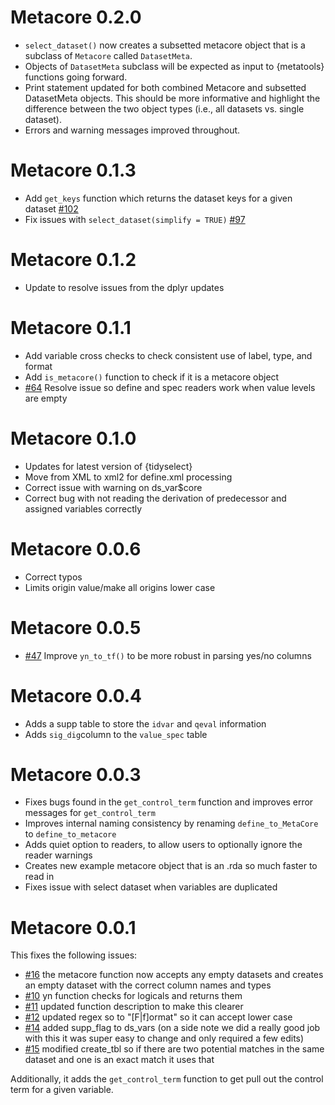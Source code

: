 # Metacore 0.2.0
- `select_dataset()` now creates a subsetted metacore object that is a subclass of `Metacore` called `DatasetMeta`.
- Objects of `DatasetMeta` subclass will be expected as input to {metatools} functions going forward.
- Print statement updated for both combined Metacore and subsetted DatasetMeta objects. This should be more informative and highlight the difference between the two object types (i.e., all datasets vs. single dataset). 
- Errors and warning messages improved throughout. 

# Metacore 0.1.3
- Add `get_keys` function which returns the dataset keys for a given dataset [#102](https://github.com/atorus-research/metacore/issues/102) 
- Fix issues with `select_dataset(simplify = TRUE)` [#97](https://github.com/atorus-research/metacore/issues/97) 

# Metacore 0.1.2
- Update to resolve issues from the dplyr updates

# Metacore 0.1.1
- Add variable cross checks to check consistent use of label, type, and format
- Add `is_metacore()` function to check if it is a metacore object 
- [#64](https://github.com/atorus-research/metacore/issues/64) Resolve issue so define and spec readers work when value levels are empty

# Metacore 0.1.0
- Updates for latest version of {tidyselect}
- Move from XML to xml2 for define.xml processing
- Correct issue with warning on ds_var$core 
- Correct bug with not reading the derivation of predecessor and assigned variables correctly

# Metacore 0.0.6 
- Correct typos
- Limits origin value/make all origins lower case 

# Metacore 0.0.5
- [#47](https://github.com/atorus-research/metacore/issues/47) Improve `yn_to_tf()` to be more robust in parsing yes/no columns

# Metacore 0.0.4
- Adds a supp table to store the `idvar` and `qeval` information 
- Adds `sig_dig`column to the `value_spec` table


# Metacore 0.0.3
- Fixes bugs found in the `get_control_term` function and improves error messages for `get_control_term`
- Improves internal naming consistency by renaming `define_to_MetaCore` to `define_to_metacore`
- Adds quiet option to readers, to allow users to optionally ignore the reader warnings 
- Creates new example metacore object that is an .rda so much faster to read in 
- Fixes issue with select dataset when variables are duplicated 


# Metacore 0.0.1
This fixes the following issues:

- [#16](https://github.com/atorus-research/metacore/issues/16) the metacore function now accepts any empty datasets and creates an empty dataset with the correct column names and types
- [#10](https://github.com/atorus-research/metacore/issues/10) yn function checks for logicals and returns them
- [#11](https://github.com/atorus-research/metacore/issues/11) updated function description to make this clearer
- [#12](https://github.com/atorus-research/metacore/issues/12) updated regex so to "[F|f]ormat" so it can accept lower case
- [#14](https://github.com/atorus-research/metacore/issues/14) added supp_flag to ds_vars (on a side note we did a really good job with this it was super easy to change and only required a few edits)
- [#15](https://github.com/atorus-research/metacore/issues/15) modified create_tbl so if there are two potential matches in the same dataset and one is an exact match it uses that

Additionally, it adds the `get_control_term` function to get pull out the control term for a given variable. 
